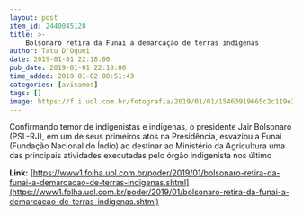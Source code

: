 ```yaml
---
layout: post
item_id: 2440045128
title: >-
    Bolsonaro retira da Funai a demarcação de terras indígenas
author: Tatu D'Oquei
date: 2019-01-01 22:18:00
pub_date: 2019-01-01 22:18:00
time_added: 2019-01-02 08:51:43
categories: [avisamos]
tags: []
image: https://f.i.uol.com.br/fotografia/2019/01/01/15463919665c2c119e26655_1546391966_3x2_rt.jpg
---
```


Confirmando temor de indigenistas e indígenas, o presidente Jair Bolsonaro (PSL-RJ), em um de seus primeiros atos na Presidência, esvaziou a Funai (Fundação Nacional do Índio) ao destinar ao Ministério da Agricultura uma das principais atividades executadas pelo órgão indigenista nos último

**Link:** [https://www1.folha.uol.com.br/poder/2019/01/bolsonaro-retira-da-funai-a-demarcacao-de-terras-indigenas.shtml](https://www1.folha.uol.com.br/poder/2019/01/bolsonaro-retira-da-funai-a-demarcacao-de-terras-indigenas.shtml)

